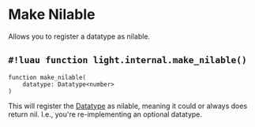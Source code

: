 # Make Nilable

Allows you to register a datatype as nilable.

## `#!luau function light.internal.make_nilable()`

```luau title='<!-- client --> <!-- server --> <!-- shared --> <!-- experimental --> <!-- sync -->'
function make_nilable(
    datatype: Datatype<number>
)
```

This will register the [Datatype](../../datatypes/index.md#what-is-a-datatype) as nilable, meaning it could or always does return nil.
I.e., you're re-implementing an optional datatype.
